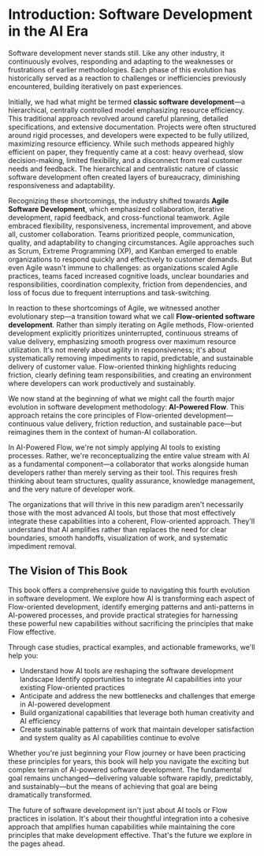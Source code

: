 #  Introduction: Software Development in the AI Era

Software development never stands still. Like any other industry, it continuously evolves, responding and adapting to the weaknesses or frustrations of earlier methodologies. Each phase of this evolution has historically served as a reaction to challenges or inefficiencies previously encountered, building iteratively on past experiences.

Initially, we had what might be termed **classic software development**—a hierarchical, centrally controlled model emphasizing resource efficiency. This traditional approach revolved around careful planning, detailed specifications, and extensive documentation. Projects were often structured around rigid processes, and developers were expected to be fully utilized, maximizing resource efficiency. While such methods appeared highly efficient on paper, they frequently came at a cost: heavy overhead, slow decision-making, limited flexibility, and a disconnect from real customer needs and feedback. The hierarchical and centralistic nature of classic software development often created layers of bureaucracy, diminishing responsiveness and adaptability.

Recognizing these shortcomings, the industry shifted towards **Agile Software Development**, which emphasized collaboration, iterative development, rapid feedback, and cross-functional teamwork. Agile embraced flexibility, responsiveness, incremental improvement, and above all, customer collaboration. Teams prioritized people, communication, quality, and adaptability to changing circumstances. Agile approaches such as Scrum, Extreme Programming (XP), and Kanban emerged to enable organizations to respond quickly and effectively to customer demands. But even Agile wasn't immune to challenges: as organizations scaled Agile practices, teams faced increased cognitive loads, unclear boundaries and responsibilities, coordination complexity, friction from dependencies, and loss of focus due to frequent interruptions and task-switching.

In reaction to these shortcomings of Agile, we witnessed another evolutionary step—a transition toward what we call **Flow-oriented software development**. Rather than simply iterating on Agile methods, Flow-oriented development explicitly prioritizes uninterrupted, continuous streams of value delivery, emphasizing smooth progress over maximum resource utilization. It's not merely about agility in responsiveness; it's about systematically removing impediments to rapid, predictable, and sustainable delivery of customer value. Flow-oriented thinking highlights reducing friction, clearly defining team responsibilities, and creating an environment where developers can work productively and sustainably.

We now stand at the beginning of what we might call the fourth major evolution in software development methodology: **AI-Powered Flow**. This approach retains the core principles of Flow-oriented development—continuous value delivery, friction reduction, and sustainable pace—but reimagines them in the context of human-AI collaboration.

In AI-Powered Flow, we're not simply applying AI tools to existing processes. Rather, we're reconceptualizing the entire value stream with AI as a fundamental component—a collaborator that works alongside human developers rather than merely serving as their tool. This requires fresh thinking about team structures, quality assurance, knowledge management, and the very nature of developer work.

The organizations that will thrive in this new paradigm aren't necessarily those with the most advanced AI tools, but those that most effectively integrate these capabilities into a coherent, Flow-oriented approach. They'll understand that AI amplifies rather than replaces the need for clear boundaries, smooth handoffs, visualization of work, and systematic impediment removal.

## The Vision of This Book

This book offers a comprehensive guide to navigating this fourth evolution in software development. We explore how AI is transforming each aspect of Flow-oriented development, identify emerging patterns and anti-patterns in AI-powered processes, and provide practical strategies for harnessing these powerful new capabilities without sacrificing the principles that make Flow effective.

Through case studies, practical examples, and actionable frameworks, we'll help you:

- Understand how AI tools are reshaping the software development landscape
Identify opportunities to integrate AI capabilities into your existing Flow-oriented practices
- Anticipate and address the new bottlenecks and challenges that emerge in AI-powered development
- Build organizational capabilities that leverage both human creativity and AI efficiency
- Create sustainable patterns of work that maintain developer satisfaction and system quality as AI capabilities continue to evolve

Whether you're just beginning your Flow journey or have been practicing these principles for years, this book will help you navigate the exciting but complex terrain of AI-powered software development. The fundamental goal remains unchanged—delivering valuable software rapidly, predictably, and sustainably—but the means of achieving that goal are being dramatically transformed.

The future of software development isn't just about AI tools or Flow practices in isolation. It's about their thoughtful integration into a cohesive approach that amplifies human capabilities while maintaining the core principles that make development effective. That's the future we explore in the pages ahead.
